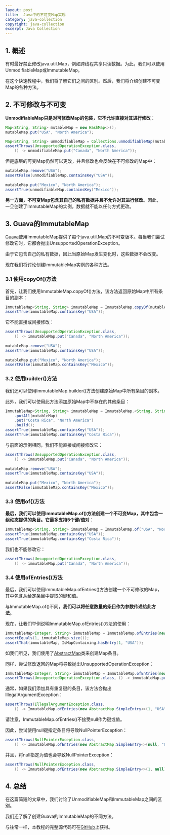 ```yaml
---
layout: post
title:  Java中的不可变Map实现
category: java-collection
copyright: java-collection
excerpt: Java Collection
---
```


## 1. 概述

有时最好禁止修改java.util.Map，例如跨线程共享只读数据。为此，我们可以使用UnmodifiableMap或ImmutableMap。

在这个快速教程中，我们将了解它们之间的区别。然后，我们将介绍创建不可变Map的各种方法。

## 2. 不可修改与不可变

**UnmodifiableMap只是对可修改Map的包装，它不允许直接对其进行修改**：

```java
Map<String, String> mutableMap = new HashMap<>();
mutableMap.put("USA", "North America");

Map<String, String> unmodifiableMap = Collections.unmodifiableMap(mutableMap);
assertThrows(UnsupportedOperationException.class,
    () -> unmodifiableMap.put("Canada", "North America"));
```

但是底层的可变Map仍然可以更改，并且修改也会反映在不可修改的Map中：

```java
mutableMap.remove("USA");
assertFalse(unmodifiableMap.containsKey("USA"));
		
mutableMap.put("Mexico", "North America");
assertTrue(unmodifiableMap.containsKey("Mexico"));
```

**另一方面，不可变Map包含其自己的私有数据并且不允许对其进行修改**。因此，一旦创建了ImmutableMap的实例，数据就不能以任何方式更改。

## 3. Guava的ImmutableMap

[Guava](https://github.com/google/guava)使用ImmutableMap提供了每个java.util.Map的不可变版本。每当我们尝试修改它时，它都会抛出UnsupportedOperationException。

由于它包含自己的私有数据，因此当原始Map发生变化时，这些数据不会改变。

现在我们将讨论创建ImmutableMap实例的各种方法。

### 3.1 使用copyOf()方法

首先，让我们使用ImmutableMap.copyOf()方法，该方法返回原始Map中所有条目的副本：

```java
ImmutableMap<String, String> immutableMap = ImmutableMap.copyOf(mutableMap);
assertTrue(immutableMap.containsKey("USA"));
```

它不能直接或间接修改：

```java
assertThrows(UnsupportedOperationException.class,
    () -> immutableMap.put("Canada", "North America"));
		
mutableMap.remove("USA");
assertTrue(immutableMap.containsKey("USA"));
		
mutableMap.put("Mexico", "North America");
assertFalse(immutableMap.containsKey("Mexico"));
```

### 3.2 使用builder()方法

我们还可以使用ImmutableMap.builder()方法创建原始Map中所有条目的副本。

此外，我们可以使用此方法添加原始Map中不存在的其他条目：

```java
ImmutableMap<String, String> immutableMap = ImmutableMap.<String, String>builder()
    .putAll(mutableMap)
    .put("Costa Rica", "North America")
    .build();
assertTrue(immutableMap.containsKey("USA"));
assertTrue(immutableMap.containsKey("Costa Rica"));
```

与前面的示例相同，我们不能直接或间接修改它：

```java
assertThrows(UnsupportedOperationException.class,
    () -> immutableMap.put("Canada", "North America"));
		
mutableMap.remove("USA");
assertTrue(immutableMap.containsKey("USA"));
		
mutableMap.put("Mexico", "North America");
assertFalse(immutableMap.containsKey("Mexico"));
```

### 3.3 使用of()方法

**最后，我们可以使用ImmutableMap.of()方法创建一个不可变Map，其中包含一组动态提供的条目。它最多支持5个键/值对**：

```java
ImmutableMap<String, String> immutableMap = ImmutableMap.of("USA", "North America", "Costa Rica", "North America");
assertTrue(immutableMap.containsKey("USA"));
assertTrue(immutableMap.containsKey("Costa Rica"));
```

我们也不能修改它：

```java
assertThrows(UnsupportedOperationException.class,
    () -> immutableMap.put("Canada", "North America"));
```

### 3.4 使用ofEntries()方法

最后，我们可以使用ImmutableMap.ofEntries()方法创建一个不可修改的Map，其中包含从给定条目中提取的键和值。

与ImmutableMap.of()不同，**我们可以将任意数量的条目作为参数传递给此方法**。

现在，让我们举例说明ImmutableMap.ofEntries()方法的使用：

```java
ImmutableMap<Integer, String> immutableMap = ImmutableMap.ofEntries(new AbstractMap.SimpleEntry<>(1, "USA"));
assertEquals(1, immutableMap.size());
assertThat(immutableMap, IsMapContaining.hasEntry(1, "USA"));
```

如我们所见，我们使用了[AbstractMap](https://docs.oracle.com/en/java/javase/17/docs/api/java.base/java/util/AbstractMap.html)类来创建Map条目。

同样，尝试修改返回的Map将导致抛出UnsupportedOperationException：

```java
ImmutableMap<Integer, String> immutableMap = ImmutableMap.ofEntries(new AbstractMap.SimpleEntry<>(1, "USA"), new AbstractMap.SimpleEntry<>(2, "Canada"));
assertThrows(UnsupportedOperationException.class, () -> immutableMap.put(2, "Mexico"));
```

通常，如果我们添加具有重复键的条目，该方法会抛出IllegalArgumentException：

```java
assertThrows(IllegalArgumentException.class,
    () -> ImmutableMap.ofEntries(new AbstractMap.SimpleEntry<>(1, "USA"), new AbstractMap.SimpleEntry<>(1, "Canada")));
```

请注意，ImmutableMap.ofEntries()不接受null作为键或值。

因此，尝试使用null键指定条目将导致NullPointerException：

```java
assertThrows(NullPointerException.class,
    () -> ImmutableMap.ofEntries(new AbstractMap.SimpleEntry<>(null, "USA")));
```

并且，将null指定为值也会导致NullPointerException：

```java
assertThrows(NullPointerException.class,
    () -> ImmutableMap.ofEntries(new AbstractMap.SimpleEntry<>(1, null)));
```

## 4. 总结

在这篇简短的文章中，我们讨论了UnmodifiableMap和ImmutableMap之间的区别。

我们还了解了创建Guava的ImmutableMap的不同方法。

与往常一样，本教程的完整源代码可在[GitHub](https://github.com/tuyucheng7/taketoday-tutorial4j/tree/master/java-core-modules/java-collections-maps-1)上获得。